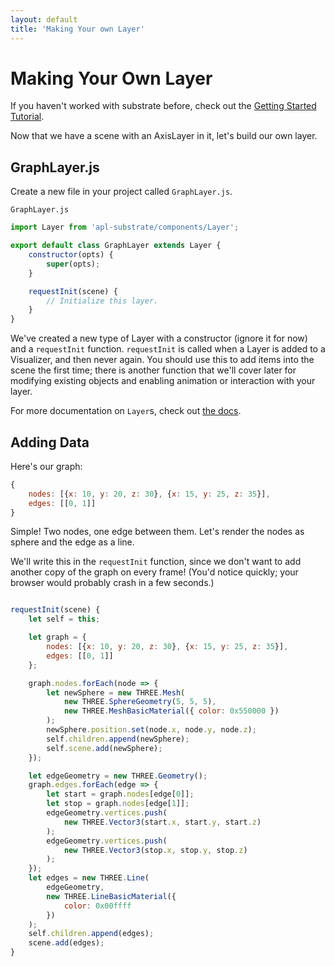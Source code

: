 ```yaml
---
layout: default
title: 'Making Your own Layer'
---
```


# Making Your Own Layer
If you haven't worked with substrate before, check out the [Getting Started Tutorial](0).

Now that we have a scene with an AxisLayer in it, let's build our own layer.

## GraphLayer.js

Create a new file in your project called `GraphLayer.js`.

`GraphLayer.js`
```js
import Layer from 'apl-substrate/components/Layer';

export default class GraphLayer extends Layer {
    constructor(opts) {
        super(opts);
    }

    requestInit(scene) {
        // Initialize this layer.
    }
}
```

We've created a new type of Layer with a constructor (ignore it for now) and a `requestInit` function. `requestInit` is called when a Layer is added to a Visualizer, and then never again. You should use this to add items into the scene the first time; there is another function that we'll cover later for modifying existing objects and enabling animation or interaction with your layer.

For more documentation on `Layer`s, check out [the docs](https://aplbrain.github.io/substrate/api/Layer).

## Adding Data

Here's our graph:

```js
{
    nodes: [{x: 10, y: 20, z: 30}, {x: 15, y: 25, z: 35}],
    edges: [[0, 1]]
}
```

Simple! Two nodes, one edge between them. Let's render the nodes as sphere and the edge as a line.

We'll write this in the `requestInit` function, since we don't want to add another copy of the graph on every frame! (You'd notice quickly; your browser would probably crash in a few seconds.)

```js

requestInit(scene) {
    let self = this;

    let graph = {
        nodes: [{x: 10, y: 20, z: 30}, {x: 15, y: 25, z: 35}],
        edges: [[0, 1]]
    };

    graph.nodes.forEach(node => {
        let newSphere = new THREE.Mesh(
            new THREE.SphereGeometry(5, 5, 5),
            new THREE.MeshBasicMaterial({ color: 0x550000 })
        );
        newSphere.position.set(node.x, node.y, node.z);
        self.children.append(newSphere);
        self.scene.add(newSphere);
    });

    let edgeGeometry = new THREE.Geometry();
    graph.edges.forEach(edge => {
        let start = graph.nodes[edge[0]];
        let stop = graph.nodes[edge[1]];
        edgeGeometry.vertices.push(
            new THREE.Vector3(start.x, start.y, start.z)
        );
        edgeGeometry.vertices.push(
            new THREE.Vector3(stop.x, stop.y, stop.z)
        );
    });
    let edges = new THREE.Line(
        edgeGeometry,
        new THREE.LineBasicMaterial({
            color: 0x00ffff
        })
    );
    self.children.append(edges);
    scene.add(edges);
}
```
